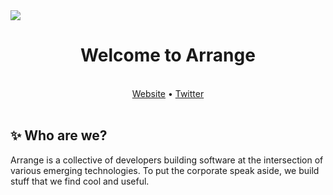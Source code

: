 <img src="https://i.imgur.com/pn6iXYJ.png">

<h1 align="center">Welcome to Arrange</h1>
 <br>
  <div align="center">
    <a href="https://arrange.dev">Website</a>
    •
    <a href="https://twitter.com/arrangedev">Twitter</a>
  </div>
 <br>
<div>
  <h2>✨ Who are we?</h2>
  <p>
    Arrange is a collective of developers building software at the intersection of various emerging technologies. To put the corporate speak aside, we build stuff that we find cool and useful. 
  </p>
</div>
